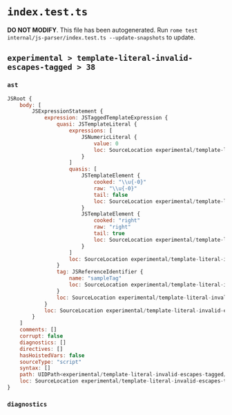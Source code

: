 # `index.test.ts`

**DO NOT MODIFY**. This file has been autogenerated. Run `rome test internal/js-parser/index.test.ts --update-snapshots` to update.

## `experimental > template-literal-invalid-escapes-tagged > 38`

### `ast`

```javascript
JSRoot {
	body: [
		JSExpressionStatement {
			expression: JSTaggedTemplateExpression {
				quasi: JSTemplateLiteral {
					expressions: [
						JSNumericLiteral {
							value: 0
							loc: SourceLocation experimental/template-literal-invalid-escapes-tagged/38/input.js 1:18-1:19
						}
					]
					quasis: [
						JSTemplateElement {
							cooked: "\\u{-0}"
							raw: "\\u{-0}"
							tail: false
							loc: SourceLocation experimental/template-literal-invalid-escapes-tagged/38/input.js 1:10-1:16
						}
						JSTemplateElement {
							cooked: "right"
							raw: "right"
							tail: true
							loc: SourceLocation experimental/template-literal-invalid-escapes-tagged/38/input.js 1:20-1:25
						}
					]
					loc: SourceLocation experimental/template-literal-invalid-escapes-tagged/38/input.js 1:9-1:26
				}
				tag: JSReferenceIdentifier {
					name: "sampleTag"
					loc: SourceLocation experimental/template-literal-invalid-escapes-tagged/38/input.js 1:0-1:9 (sampleTag)
				}
				loc: SourceLocation experimental/template-literal-invalid-escapes-tagged/38/input.js 1:0-1:26
			}
			loc: SourceLocation experimental/template-literal-invalid-escapes-tagged/38/input.js 1:0-1:26
		}
	]
	comments: []
	corrupt: false
	diagnostics: []
	directives: []
	hasHoistedVars: false
	sourceType: "script"
	syntax: []
	path: UIDPath<experimental/template-literal-invalid-escapes-tagged/38/input.js>
	loc: SourceLocation experimental/template-literal-invalid-escapes-tagged/38/input.js 1:0-1:26
}
```

### `diagnostics`

```

```
